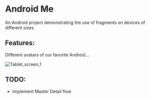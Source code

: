 # Android Me

An Android project demonstrating the use of fragments on devices of different sizes.

## Features:

Different avatars of our favorite Android...

![Tablet_screen_1](https://github.com/av-7/Android_me/blob/master/screens/tablet_screen_1.png)

## TODO:
- Implement Master Detail flow
